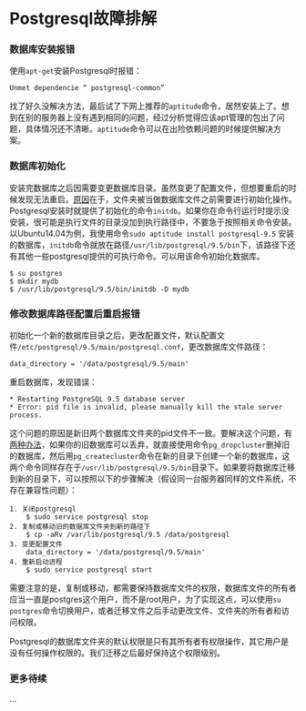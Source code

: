 # Postgresql故障排解

### 数据库安装报错

使用`apt-get`安装Postgresql时报错：  

```shell
Unmet dependencie “ postgresql-common”
```

找了好久没解决方法，最后试了下网上推荐的`aptitude`命令，居然安装上了。想到在别的服务器上没有遇到相同的问题，经过分析觉得应该apt管理的包出了问题，具体情况还不清晰。`aptitude`命令可以在出险依赖问题的时候提供解决方案。  



### 数据库初始化

安装完数据库之后因需要变更数据库目录。虽然变更了配置文件，但想要重启的时候发现无法重启。[原因](1)在于，文件夹被当做数据库文件之前需要进行初始化操作。Postgresql安装时就提供了初始化的命令`initdb`。如果你在命令行运行时提示没安装，很可能是执行文件的目录没加到执行路径中，不要急于按照相关命令安装。以Ubuntu14.04为例，我使用命令`sudo aptitude install postgresql-9.5` 安装的数据库，`initdb`命令就放在路径`/usr/lib/postgresql/9.5/bin`下，该路径下还有其他一些postgresql提供的可执行命令。可以用该命令初始化数据库。  

```shell
$ su postgres
$ mkdir mydb
$ /usr/lib/postgresql/9.5/bin/initdb -D mydb

```

### 修改数据库路径配置后重启报错

初始化一个新的数据库目录之后，更改配置文件，默认配置文件`/etc/postgresql/9.5/main/postgresql.conf`，更改数据库文件路径：  

```text
data_directory = '/data/postgresql/9.5/main'
```

重启数据库，发现错误：  

```shell
* Restarting PostgreSQL 9.5 database server                                     
* Error: pid file is invalid, please manually kill the stale server process.
```

这个问题的原因是新旧两个数据库文件夹的pid文件不一致。要解决这个问题，有[两种办法](2)，如果你的旧数据库可以丢弃，就直接使用命令`pg_dropcluster`删掉旧的数据库，然后用`pg_createcluster`命令在新的目录下创建一个新的数据库，这两个命令同样存在于`/usr/lib/postgresql/9.5/bin`目录下。如果要将数据库迁移到新的目录下，可以按照以下的步骤解决（假设同一台服务器同样的文件系统，不存在兼容性问题）：

    1. 关闭postgresql
        $ sudo service postgresql stop
    2. 复制或移动旧的数据库文件夹到新的路径下
        $ cp -aRv /var/lib/postgresql/9.5 /data/postgresql
    3. 变更配置文件
        data_directory = '/data/postgresql/9.5/main'
    4. 重新启动进程
        $ sudo service postgresql start

需要注意的是，复制或移动，都需要保持数据库文件的权限，数据库文件的所有者应当一直是postgres这个用户，而不是root用户，为了实现这点，可以使用`su postgres`命令切换用户，或者迁移文件之后手动更改文件、文件夹的所有者和访问权限。  

Postgresql的数据库文件夹的默认权限是只有其所有者有权限操作，其它用户是没有任何操作权限的。我们迁移之后最好保持这个权限级别。  

### 更多待续

...



[1]: https://askubuntu.com/questions/371737/install-postgresql-why-is-initdb-unavailable "initdb命令未被安装错误的解决"  
[2]: https://dba.stackexchange.com/questions/76928/trying-to-set-up-new-data-directory-on-postgres-9-3 "postgresql数据库迁移报错"